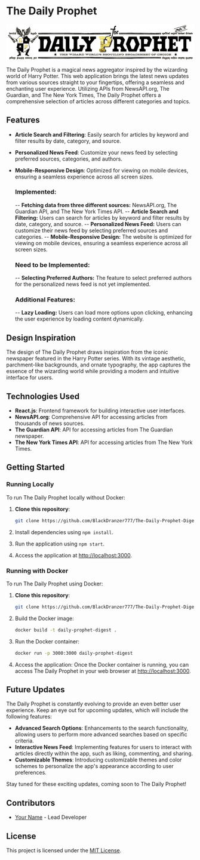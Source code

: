 # The Daily Prophet

![The Daily Prophet Logo](https://github.com/BlackDranzer777/The-Daily-Prophet-Digest/blob/main/daily_prophet.png)

The Daily Prophet is a magical news aggregator inspired by the wizarding world of Harry Potter. This web application brings the latest news updates from various sources straight to your fingertips, offering a seamless and enchanting user experience. Utilizing APIs from NewsAPI.org, The Guardian, and The New York Times, The Daily Prophet offers a comprehensive selection of articles across different categories and topics.

## Features

- **Article Search and Filtering**: Easily search for articles by keyword and filter results by date, category, and source.
- **Personalized News Feed**: Customize your news feed by selecting preferred sources, categories, and authors.
- **Mobile-Responsive Design**: Optimized for viewing on mobile devices, ensuring a seamless experience across all screen sizes.

  ### Implemented:
  -- **Fetching data from three different sources:** NewsAPI.org, The Guardian API, and The New York Times API.
  -- **Article Search and Filtering:** Users can search for articles by keyword and filter results by date, category, and source.
  -- **Personalized News Feed:** Users can customize their news feed by selecting preferred sources and categories.
  -- **Mobile-Responsive Design:** The website is optimized for viewing on mobile devices, ensuring a seamless experience across all screen sizes.

  ### Need to be Implemented:
  --  **Selecting Preferred Authors:** The feature to select preferred authors for the personalized news feed is not yet implemented.

  ### Additional Features:
  -- **Lazy Loading:** Users can load more options upon clicking, enhancing the user experience by loading content dynamically.


## Design Inspiration

The design of The Daily Prophet draws inspiration from the iconic newspaper featured in the Harry Potter series. With its vintage aesthetic, parchment-like backgrounds, and ornate typography, the app captures the essence of the wizarding world while providing a modern and intuitive interface for users.

## Technologies Used

- **React.js**: Frontend framework for building interactive user interfaces.
- **NewsAPI.org**: Comprehensive API for accessing articles from thousands of news sources.
- **The Guardian API**: API for accessing articles from The Guardian newspaper.
- **The New York Times API**: API for accessing articles from The New York Times.


## Getting Started

### Running Locally

To run The Daily Prophet locally without Docker:

1. **Clone this repository**:
    ```bash
    git clone https://github.com/BlackDranzer777/The-Daily-Prophet-Digest.git
    ```

2. Install dependencies using `npm install`.
3. Run the application using `npm start`.
4. Access the application at [http://localhost:3000](http://localhost:3000).

### Running with Docker

To run The Daily Prophet using Docker:

1. **Clone this repository**:
    ```bash
    git clone https://github.com/BlackDranzer777/The-Daily-Prophet-Digest.git
    ```

2. Build the Docker image:
    ```bash
    docker build -t daily-prophet-digest .
    ```

3. Run the Docker container:
    ```bash
    docker run -p 3000:3000 daily-prophet-digest
    ```

4. Access the application:
   Once the Docker container is running, you can access The Daily Prophet in your web browser at [http://localhost:3000](http://localhost:3000).

## Future Updates

The Daily Prophet is constantly evolving to provide an even better user experience. Keep an eye out for upcoming updates, which will include the following features:

- **Advanced Search Options**: Enhancements to the search functionality, allowing users to perform more advanced searches based on specific criteria.
- **Interactive News Feed**: Implementing features for users to interact with articles directly within the app, such as liking, commenting, and sharing.
- **Customizable Themes**: Introducing customizable themes and color schemes to personalize the app's appearance according to user preferences.

Stay tuned for these exciting updates, coming soon to The Daily Prophet!


## Contributors

- [Your Name](https://github.com/BlackDranzer777/) - Lead Developer

## License

This project is licensed under the [MIT License](link-to-license-file).
